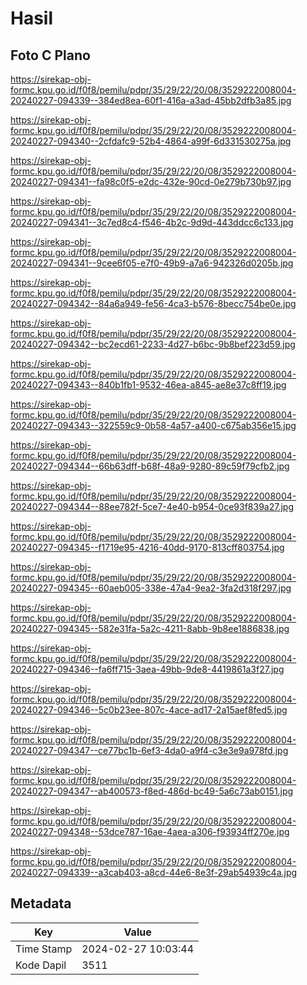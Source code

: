 # Hasil

## Foto C Plano

https://sirekap-obj-formc.kpu.go.id/f0f8/pemilu/pdpr/35/29/22/20/08/3529222008004-20240227-094339--384ed8ea-60f1-416a-a3ad-45bb2dfb3a85.jpg

https://sirekap-obj-formc.kpu.go.id/f0f8/pemilu/pdpr/35/29/22/20/08/3529222008004-20240227-094340--2cfdafc9-52b4-4864-a99f-6d331530275a.jpg

https://sirekap-obj-formc.kpu.go.id/f0f8/pemilu/pdpr/35/29/22/20/08/3529222008004-20240227-094341--fa98c0f5-e2dc-432e-90cd-0e279b730b97.jpg

https://sirekap-obj-formc.kpu.go.id/f0f8/pemilu/pdpr/35/29/22/20/08/3529222008004-20240227-094341--3c7ed8c4-f546-4b2c-9d9d-443ddcc6c133.jpg

https://sirekap-obj-formc.kpu.go.id/f0f8/pemilu/pdpr/35/29/22/20/08/3529222008004-20240227-094341--9cee6f05-e7f0-49b9-a7a6-942326d0205b.jpg

https://sirekap-obj-formc.kpu.go.id/f0f8/pemilu/pdpr/35/29/22/20/08/3529222008004-20240227-094342--84a6a949-fe56-4ca3-b576-8becc754be0e.jpg

https://sirekap-obj-formc.kpu.go.id/f0f8/pemilu/pdpr/35/29/22/20/08/3529222008004-20240227-094342--bc2ecd61-2233-4d27-b6bc-9b8bef223d59.jpg

https://sirekap-obj-formc.kpu.go.id/f0f8/pemilu/pdpr/35/29/22/20/08/3529222008004-20240227-094343--840b1fb1-9532-46ea-a845-ae8e37c8ff19.jpg

https://sirekap-obj-formc.kpu.go.id/f0f8/pemilu/pdpr/35/29/22/20/08/3529222008004-20240227-094343--322559c9-0b58-4a57-a400-c675ab356e15.jpg

https://sirekap-obj-formc.kpu.go.id/f0f8/pemilu/pdpr/35/29/22/20/08/3529222008004-20240227-094344--66b63dff-b68f-48a9-9280-89c59f79cfb2.jpg

https://sirekap-obj-formc.kpu.go.id/f0f8/pemilu/pdpr/35/29/22/20/08/3529222008004-20240227-094344--88ee782f-5ce7-4e40-b954-0ce93f839a27.jpg

https://sirekap-obj-formc.kpu.go.id/f0f8/pemilu/pdpr/35/29/22/20/08/3529222008004-20240227-094345--f1719e95-4216-40dd-9170-813cff803754.jpg

https://sirekap-obj-formc.kpu.go.id/f0f8/pemilu/pdpr/35/29/22/20/08/3529222008004-20240227-094345--60aeb005-338e-47a4-9ea2-3fa2d318f297.jpg

https://sirekap-obj-formc.kpu.go.id/f0f8/pemilu/pdpr/35/29/22/20/08/3529222008004-20240227-094345--582e31fa-5a2c-4211-8abb-9b8ee1886838.jpg

https://sirekap-obj-formc.kpu.go.id/f0f8/pemilu/pdpr/35/29/22/20/08/3529222008004-20240227-094346--fa6ff715-3aea-49bb-9de8-4419861a3f27.jpg

https://sirekap-obj-formc.kpu.go.id/f0f8/pemilu/pdpr/35/29/22/20/08/3529222008004-20240227-094346--5c0b23ee-807c-4ace-ad17-2a15aef8fed5.jpg

https://sirekap-obj-formc.kpu.go.id/f0f8/pemilu/pdpr/35/29/22/20/08/3529222008004-20240227-094347--ce77bc1b-6ef3-4da0-a9f4-c3e3e9a978fd.jpg

https://sirekap-obj-formc.kpu.go.id/f0f8/pemilu/pdpr/35/29/22/20/08/3529222008004-20240227-094347--ab400573-f8ed-486d-bc49-5a6c73ab0151.jpg

https://sirekap-obj-formc.kpu.go.id/f0f8/pemilu/pdpr/35/29/22/20/08/3529222008004-20240227-094348--53dce787-16ae-4aea-a306-f93934ff270e.jpg

https://sirekap-obj-formc.kpu.go.id/f0f8/pemilu/pdpr/35/29/22/20/08/3529222008004-20240227-094339--a3cab403-a8cd-44e6-8e3f-29ab54939c4a.jpg


## Metadata

| Key        | Value               |
| ---------- | ------------------- |
| Time Stamp | 2024-02-27 10:03:44 |
| Kode Dapil | 3511                |




